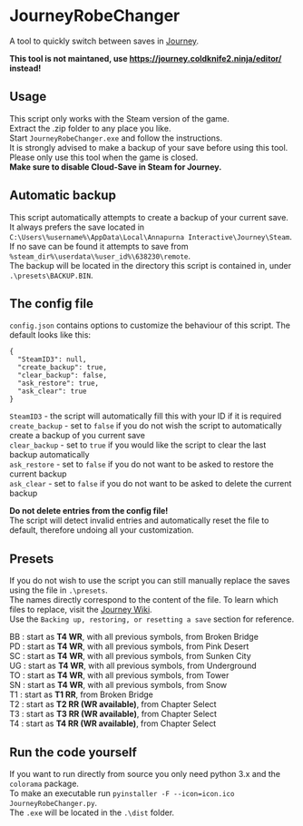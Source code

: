 # JourneyRobeChanger
A tool to quickly switch between saves in [Journey](https://store.steampowered.com/app/638230/Journey/).

**This tool is not maintaned, use https://journey.coldknife2.ninja/editor/ instead!**

## Usage
This script only works with the Steam version of the game. \
Extract the .zip folder to any place you like. \
Start `JourneyRobeChanger.exe` and follow the instructions. \
It is strongly advised to make a backup of your save before using this tool. \
Please only use this tool when the game is closed. \
**Make sure to disable Cloud-Save in Steam for Journey.**

## Automatic backup
This script automatically attempts to create a backup of your current save. \
It always prefers the save located in `C:\Users\%username%\AppData\Local\Annapurna Interactive\Journey\Steam`. \
If no save can be found it attempts to save from `%steam_dir%\userdata\%user_id%\638230\remote`. \
The backup will be located in the directory this script is contained in, under `.\presets\BACKUP.BIN`.


## The config file
`config.json` contains options to customize the behaviour of this script.
The default looks like this:
```
{
  "SteamID3": null,
  "create_backup": true,
  "clear_backup": false,
  "ask_restore": true,
  "ask_clear": true
}
```

`SteamID3` - the script will automatically fill this with your ID if it is required \
`create_backup` - set to `false` if you do not wish the script to automatically create a backup of you current save \
`clear_backup` - set to `true` if you would like the script to clear the last backup automatically \
`ask_restore` - set to `false` if you do not want to be asked to restore the current backup \
`ask_clear` - set to `false` if you do not want to be asked to delete the current backup

**Do not delete entries from the config file!** \
The script will detect invalid entries and automatically reset the file to default, therefore undoing all your customization.

## Presets
If you do not wish to use the script you can still manually replace the saves using the file in `.\presets`. \
The names directly correspond to the content of the file.
To learn which files to replace, visit the [Journey Wiki](https://journey.fandom.com/wiki/Hints_for_the_regularly_travelling_Wayfarer#Steam_version:_Backup_Savefiles). \
Use the `Backing up, restoring, or resetting a save` section for reference.

BB : start as **T4 WR**, with all previous symbols, from Broken Bridge \
PD : start as **T4 WR**, with all previous symbols, from Pink Desert \
SC : start as **T4 WR**, with all previous symbols, from Sunken City \
UG : start as **T4 WR**, with all previous symbols, from Underground \
TO : start as **T4 WR**, with all previous symbols, from Tower \
SN : start as **T4 WR**, with all previous symbols, from Snow \
T1 : start as **T1 RR**, from Broken Bridge \
T2 : start as **T2 RR (WR available)**, from Chapter Select \
T3 : start as **T3 RR (WR available)**, from Chapter Select \
T4 : start as **T4 RR (WR available)**, from Chapter Select

## Run the code yourself
If you want to run directly from source you only need python 3.x and the `colorama` package. \
To make an executable run `pyinstaller -F --icon=icon.ico JourneyRobeChanger.py`. \
The `.exe` will be located in the `.\dist` folder.
